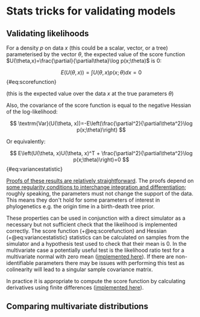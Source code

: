 # Stats tricks for validating models

## Validating likelihoods

For a density $p$ on data $x$ (this could be a scalar, vector, or a tree) parameterised by the vector $\theta$, the expected value of the score function $U(\theta,x)=\frac{\partial}{\partial\theta}\log p(x;\theta)$ is 0:

$$
E(U(\theta,x)) = \int U(\theta,x)p(x;\theta)dx = 0
$$ {#eq:scorefunction}

(this is the expected value over the data $x$ at the true parameters $\theta$)

Also, the covariance of the score function is equal to the negative Hessian of the log-likelihood:

$$
\textrm{Var}(U(\theta, x))=-E\left(\frac{\partial^2}{\partial\theta^2}\log p(x;\theta)\right)
$$

Or equivalently:

$$
E\left(U(\theta, x)U(\theta, x)^T + \frac{\partial^2}{\partial\theta^2}\log p(x;\theta)\right)=0 
$${#eq:variancestatistic}

[Proofs of these results are relatively straightforward](https://en.wikipedia.org/wiki/Score_(statistics)). The proofs depend on [some regularity conditions to interchange integration and differentiation](https://en.wikipedia.org/wiki/Leibniz_integral_rule); roughly speaking, the parameters must not change the support of the data. This means they don't hold for some parameters of interest in phylogenetics e.g. the origin time in a birth-death tree prior.

These properties can be used in conjunction with a direct simulator as a necessary but not sufficient check that the likelihood is implemented correctly. The score function (+@eq:scorefunction) and Hessian (+@eq:variancestatistic} statistics can be calculated on samples from the simulator and a hypothesis test used to check that their mean is 0. In the multivariate case a potentially useful test is the likelihood ratio test for a multivariate normal with zero mean ([implemented here](https://github.com/christiaanjs/beast-validation/blob/master/src/beast/validation/tests/MultivariateNormalZeroMeanTest.java)). If there are non-identifiable parameters there may be issues with performing this test as colinearity will lead to a singular sample covariance matrix.

In practice it is appropriate to compute the score function by calculating derivatives using finite differences ([implemented here](https://github.com/christiaanjs/beast-validation/blob/master/src/beast/validation/statistics/NumericalScoreFunctionStatistics.java)).

## Comparing multivariate distributions 
